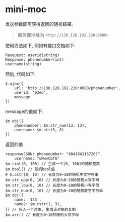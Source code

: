 # mini-moc

发送参数即可获得返回的随机结果。 

> 服务器地址为 `http://138.128.192.220:8080/` 

使用方法如下, 例如有接口文档如下: 

    Reuquest: userid(string)
    Response: phonenumber(int)
    username(string)

然后, 代码如下: 

    $.ajax({
        url: 'http://138.128.192.220:8080/phonenumber', 
        userid: '03ed', 
        message
    })

message的值如下: 

    $m.obj({
        phonenumber: $m.str_num(13, 13), 
        username: $m.str(3, 8)
    })

返回的值

    responseJSON: phonenumber: "6841841157207", 
        username: "uNwvCbfG"
    $m.rint(0, 100) // 生成一个[0, 100]的随机整数
    $m.bool() // 随机bool值
    # m.cstr(0, 10) // 长度为0~10的随机中文字符串
    $m.str_upp(0, 10) // 长度为0~10的随机大写字母
    $m.str_low(0, 10) // 长度为0~10的随机小写字母
    $m.str_num(0, 10) // 长度为0~10的随机数字字符串
    $m.obj({
        name: '123', 
        name2: $m.cstr(1, 3), 
    }) // 传入一个对象, 生成该对象的复制
    $m.arr() // 长度为0~10的随机大写字母

    

